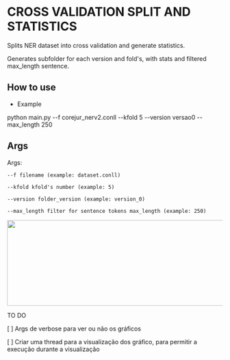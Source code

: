 # CROSS VALIDATION SPLIT AND STATISTICS
Splits NER dataset into cross validation and generate statistics.

Generates subfolder for each version and fold's, with stats and filtered max_length sentence.


## How to use 
- Example

python main.py --f corejur_nerv2.conll --kfold 5 --version versao0 --max_length 250



## Args 
Args:

    --f filename (example: dataset.conll)
    
    --kfold kfold's number (example: 5)
    
    --version folder_version (example: version_0)
    
    --max_length filter for sentence tokens max_length (example: 250)
    


<img src="https://user-images.githubusercontent.com/58753373/157150045-d1749366-3ac8-412b-b71d-20b89105793d.png" width="600" height="200">


TO DO

[ ] Args de verbose para ver ou não os gráficos

[ ] Criar uma thread para a visualização dos gráfico, para permitir a execução durante a visualização

